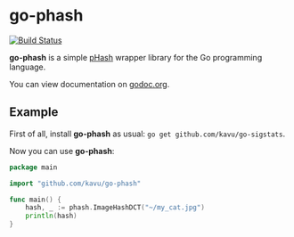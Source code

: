 # go-phash #

[![Build Status](https://travis-ci.org/kavu/go-phash.png?branch=master)](https://travis-ci.org/kavu/go-phash)

**go-phash** is a simple [pHash](http://phash.org) wrapper library for the Go programming language.

You can view documentation on [godoc.org](http://godoc.org/github.com/kavu/go-phash "go-phash documentation").

## Example ##

First of all, install **go-phash** as usual: `go get github.com/kavu/go-sigstats`.

Now you can use **go-phash**:

```go
package main

import "github.com/kavu/go-phash"

func main() {
	hash, _ := phash.ImageHashDCT("~/my_cat.jpg")
	println(hash)
}
```
